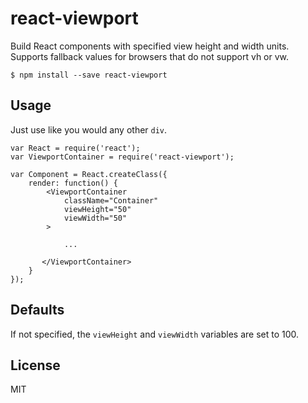 react-viewport
==============

Build React components with specified view height and width units.  Supports fallback values for browsers that do not support vh or vw.

```
$ npm install --save react-viewport
```

## Usage

Just use like you would any other `div`.

```
var React = require('react');
var ViewportContainer = require('react-viewport');

var Component = React.createClass({
    render: function() {
        <ViewportContainer
            className="Container"
            viewHeight="50"
            viewWidth="50"
        >

            ...

       </ViewportContainer>
    }
});

```

## Defaults

If not specified, the `viewHeight` and `viewWidth` variables are set to 100.


## License

MIT
